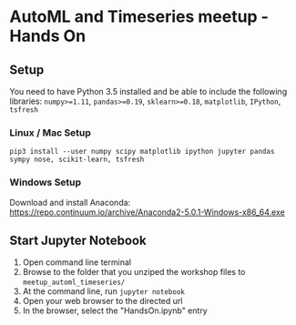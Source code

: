 # AutoML and Timeseries meetup - Hands On

## Setup

You need to have Python 3.5 installed and be able to include the following libraries:
`numpy>=1.11`, `pandas>=0.19`, `sklearn>=0.18`, `matplotlib`, `IPython`, `tsfresh`

### Linux / Mac Setup
```
pip3 install --user numpy scipy matplotlib ipython jupyter pandas sympy nose, scikit-learn, tsfresh
```

### Windows Setup
Download and install Anaconda:
https://repo.continuum.io/archive/Anaconda2-5.0.1-Windows-x86_64.exe

## Start Jupyter Notebook
1. Open command line terminal
1. Browse to the folder that you unziped the workshop files to `meetup_automl_timeseries/`
1. At the command line, run `jupyter notebook`
1. Open your web browser to the directed url
1. In the browser, select the "HandsOn.ipynb" entry
